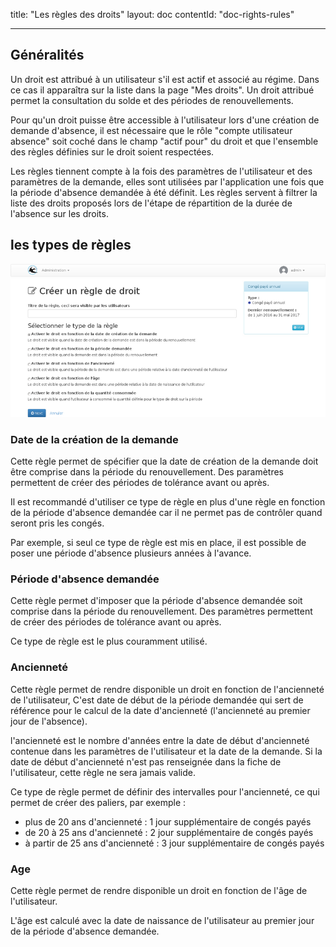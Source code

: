 title: "Les règles des droits"
layout: doc
contentId: "doc-rights-rules"

---

## Généralités

Un droit est attribué à un utilisateur s'il est actif et associé au régime. Dans ce cas il apparaîtra sur la liste dans la page "Mes droits".
Un droit attribué permet la consultation du solde et des périodes de renouvellements.

Pour qu'un droit puisse être accessible à l'utilisateur lors d'une création de demande d'absence, il est nécessaire que le rôle "compte utilisateur absence" soit coché dans le champ "actif pour" du droit et que l'ensemble des règles définies sur le droit soient respectées.

Les règles tiennent compte à la fois des paramètres de l'utilisateur et des paramètres de la demande, elles sont utilisées par l'application une fois que la période d'absence demandée à été définit. Les règles servent à filtrer la liste des droits proposés lors de l'étape de répartition de la durée de l'absence sur les droits.


## les types de règles


![Ajout d'une règle](images/rightrule-edit-annual-leave.png)


### Date de la création de la demande

Cette règle permet de spécifier que la date de création de la demande doit être comprise dans la période du renouvellement. Des paramètres permettent de créer des périodes de tolérance avant ou après.

Il est recommandé d'utiliser ce type de règle en plus d'une règle en fonction de la période d'absence demandée car il ne permet pas de contrôler quand seront pris les congés.

Par exemple, si seul ce type de règle est mis en place, il est possible de poser une période d'absence plusieurs années à l'avance.

### Période d'absence demandée

Cette règle permet d'imposer que la période d'absence demandée soit comprise dans la période du renouvellement. Des paramètres permettent de créer des périodes de tolérance avant ou après.

Ce type de règle est le plus couramment utilisé.

### Ancienneté

Cette règle permet de rendre disponible un droit en fonction de l'ancienneté de l'utilisateur, C'est date de début de la période demandée qui sert de référence pour le calcul de la date d'ancienneté (l'ancienneté au premier jour de l'absence).

l'ancienneté est le nombre d'années entre la date de début d'ancienneté contenue dans les paramètres de l'utilisateur et la date de la demande. Si la date de début d'ancienneté n'est pas renseignée dans la fiche de l'utilisateur, cette règle ne sera jamais valide.

Ce type de règle permet de définir des intervalles pour l'ancienneté, ce qui permet de créer des paliers, par exemple :

* plus de 20 ans d'ancienneté : 1 jour supplémentaire de congés payés
* de 20 à 25 ans d'ancienneté : 2 jour supplémentaire de congés payés
* à partir de 25 ans d'ancienneté : 3 jour supplémentaire de congés payés

### Age

Cette règle permet de rendre disponible un droit en fonction de l'âge de l'utilisateur.

L'âge est calculé avec la date de naissance de l'utilisateur au premier jour de la période d'absence demandée.
